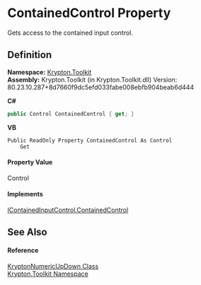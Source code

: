 # ContainedControl Property


Gets access to the contained input control.



## Definition
**Namespace:** <a href="79d2eac2-21f4-54ff-7552-b20c33c30600.md">Krypton.Toolkit</a>  
**Assembly:** Krypton.Toolkit (in Krypton.Toolkit.dll) Version: 80.23.10.287+8d7660f9dc5efd033fabe008ebfb904beab6d444

**C#**
``` C#
public Control ContainedControl { get; }
```
**VB**
``` VB
Public ReadOnly Property ContainedControl As Control
	Get
```



#### Property Value
Control

#### Implements
<a href="73d505b7-437e-1ebb-4002-852d1c075089.md">IContainedInputControl.ContainedControl</a>  


## See Also


#### Reference
<a href="f775e1c8-d9c8-e1fb-1da4-8807a9c2f3fc.md">KryptonNumericUpDown Class</a>  
<a href="79d2eac2-21f4-54ff-7552-b20c33c30600.md">Krypton.Toolkit Namespace</a>  
